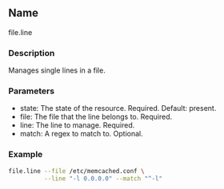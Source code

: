 ## Name

file.line

### Description

Manages single lines in a file.

### Parameters

* state: The state of the resource. Required. Default: present.
* file: The file that the line belongs to. Required.
* line: The line to manage. Required.
* match: A regex to match to. Optional.

### Example

```bash
file.line --file /etc/memcached.conf \
          --line "-l 0.0.0.0" --match "^-l"
```

